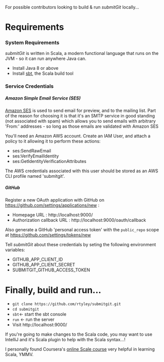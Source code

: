 For possible contributors looking to build & run _submitGit_ locally...

# Requirements

### System Requirements

_submitGit_ is written in Scala, a modern functional language that runs on the JVM - so it
can run anywhere Java can.

* Install Java 8 or above
* Install [sbt](http://www.scala-sbt.org/release/tutorial/Setup.html), the Scala build tool

### Service Credentials

##### Amazon Simple Email Service (SES)

[Amazon SES](http://docs.aws.amazon.com/ses/latest/DeveloperGuide/Welcome.html) is used to
send email for preview, and to the mailing list. Part of the reason for choosing it
is that it's an SMTP service in good standing (not associated with spam) which allows
you to send emails with arbitrary 'From:' addresses - so long as those emails are validated
with Amazon SES

You'll need an Amazon AWS account. Create an IAM User, and attach a policy to it allowing it to
perform these actions:

* ses:SendRawEmail
* ses:VerifyEmailIdentity
* ses:GetIdentityVerificationAttributes

The AWS credentials associated with this user should be stored as an AWS CLI profile
named 'submitgit'.

##### GitHub

Register a new OAuth application with GitHub on https://github.com/settings/applications/new :

* Homepage URL : http://localhost:9000/
* Authorization callback URL : http://localhost:9000/oauth/callback

Also generate a GitHub 'personal access token' with the `public_repo` scope at
https://github.com/settings/tokens/new

Tell _submitGit_ about these credentials by seting the following environment variables:

* GITHUB_APP_CLIENT_ID 
* GITHUB_APP_CLIENT_SECRET
* SUBMITGIT_GITHUB_ACCESS_TOKEN


# Finally, build and run...

* `git clone https://github.com/rtyley/submitgit.git`
* `cd submitgit`
* `sbt`<- start the sbt console
* `run` <- run the server
* Visit http://localhost:9000/

If you're going to make changes to the Scala code, you may want to use IntelliJ and it's Scala
plugin to help with the Scala syntax...!

I personally found Coursera's [online Scale course](https://www.coursera.org/course/progfun)
very helpful in learning Scala, YMMV.
